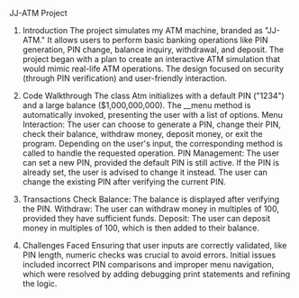 JJ-ATM Project

1. Introduction
The project simulates my ATM machine, branded as "JJ-ATM." It allows users to perform basic banking operations like PIN generation, PIN change, balance inquiry, withdrawal, and deposit.
The project began with a plan to create an interactive ATM simulation that would mimic real-life ATM operations. The design focused on security (through PIN verification) and user-friendly interaction.

2. Code Walkthrough
The class Atm initializes with a default PIN ("1234") and a large balance ($1,000,000,000).
The __menu method is automatically invoked, presenting the user with a list of options.
Menu Interaction: The user can choose to generate a PIN, change their PIN, check their balance, withdraw money, deposit money, or exit the program.
Depending on the user's input, the corresponding method is called to handle the requested operation.
PIN Management: The user can set a new PIN, provided the default PIN is still active. If the PIN is already set, the user is advised to change it instead.
The user can change the existing PIN after verifying the current PIN.

4. Transactions
Check Balance: The balance is displayed after verifying the PIN.
Withdraw: The user can withdraw money in multiples of 100, provided they have sufficient funds.
Deposit: The user can deposit money in multiples of 100, which is then added to their balance.

5. Challenges Faced
Ensuring that user inputs are correctly validated, like PIN length, numeric checks was crucial to avoid errors.
Initial issues included incorrect PIN comparisons and improper menu navigation, which were resolved by adding debugging print statements and refining the logic.
